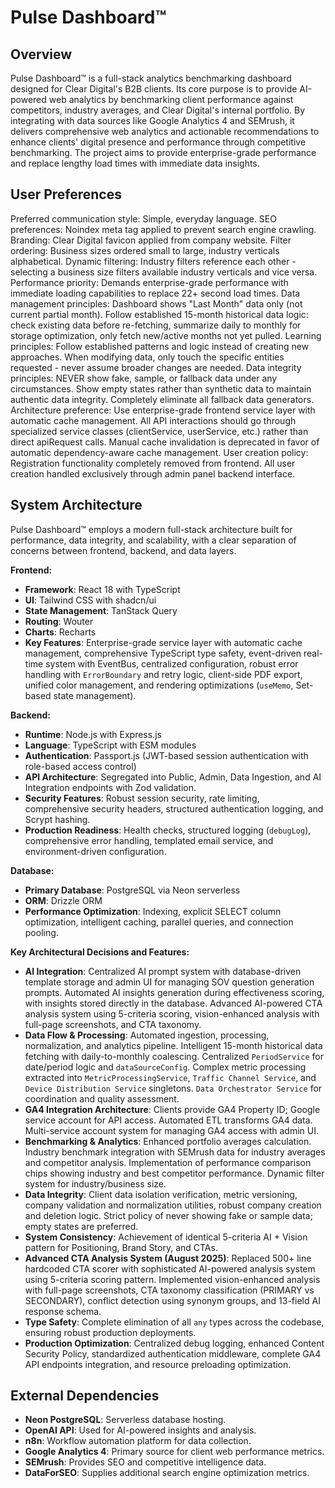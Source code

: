 # Pulse Dashboard™

## Overview
Pulse Dashboard™ is a full-stack analytics benchmarking dashboard designed for Clear Digital's B2B clients. Its core purpose is to provide AI-powered web analytics by benchmarking client performance against competitors, industry averages, and Clear Digital's internal portfolio. By integrating with data sources like Google Analytics 4 and SEMrush, it delivers comprehensive web analytics and actionable recommendations to enhance clients' digital presence and performance through competitive benchmarking. The project aims to provide enterprise-grade performance and replace lengthy load times with immediate data insights.

## User Preferences
Preferred communication style: Simple, everyday language.
SEO preferences: Noindex meta tag applied to prevent search engine crawling.
Branding: Clear Digital favicon applied from company website.
Filter ordering: Business sizes ordered small to large, industry verticals alphabetical.
Dynamic filtering: Industry filters reference each other - selecting a business size filters available industry verticals and vice versa.
Performance priority: Demands enterprise-grade performance with immediate loading capabilities to replace 22+ second load times.
Data management principles: Dashboard shows "Last Month" data only (not current partial month). Follow established 15-month historical data logic: check existing data before re-fetching, summarize daily to monthly for storage optimization, only fetch new/active months not yet pulled.
Learning principles: Follow established patterns and logic instead of creating new approaches. When modifying data, only touch the specific entities requested - never assume broader changes are needed.
Data integrity principles: NEVER show fake, sample, or fallback data under any circumstances. Show empty states rather than synthetic data to maintain authentic data integrity. Completely eliminate all fallback data generators.
Architecture preference: Use enterprise-grade frontend service layer with automatic cache management. All API interactions should go through specialized service classes (clientService, userService, etc.) rather than direct apiRequest calls. Manual cache invalidation is deprecated in favor of automatic dependency-aware cache management.
User creation policy: Registration functionality completely removed from frontend. All user creation handled exclusively through admin panel backend interface.

## System Architecture
Pulse Dashboard™ employs a modern full-stack architecture built for performance, data integrity, and scalability, with a clear separation of concerns between frontend, backend, and data layers.

**Frontend:**
- **Framework**: React 18 with TypeScript
- **UI**: Tailwind CSS with shadcn/ui
- **State Management**: TanStack Query
- **Routing**: Wouter
- **Charts**: Recharts
- **Key Features**: Enterprise-grade service layer with automatic cache management, comprehensive TypeScript type safety, event-driven real-time system with EventBus, centralized configuration, robust error handling with `ErrorBoundary` and retry logic, client-side PDF export, unified color management, and rendering optimizations (`useMemo`, Set-based state management).

**Backend:**
- **Runtime**: Node.js with Express.js
- **Language**: TypeScript with ESM modules
- **Authentication**: Passport.js (JWT-based session authentication with role-based access control)
- **API Architecture**: Segregated into Public, Admin, Data Ingestion, and AI Integration endpoints with Zod validation.
- **Security Features**: Robust session security, rate limiting, comprehensive security headers, structured authentication logging, and Scrypt hashing.
- **Production Readiness**: Health checks, structured logging (`debugLog`), comprehensive error handling, templated email service, and environment-driven configuration.

**Database:**
- **Primary Database**: PostgreSQL via Neon serverless
- **ORM**: Drizzle ORM
- **Performance Optimization**: Indexing, explicit SELECT column optimization, intelligent caching, parallel queries, and connection pooling.

**Key Architectural Decisions and Features:**
- **AI Integration**: Centralized AI prompt system with database-driven template storage and admin UI for managing SOV question generation prompts. Automated AI insights generation during effectiveness scoring, with insights stored directly in the database. Advanced AI-powered CTA analysis system using 5-criteria scoring, vision-enhanced analysis with full-page screenshots, and CTA taxonomy.
- **Data Flow & Processing**: Automated ingestion, processing, normalization, and analytics pipeline. Intelligent 15-month historical data fetching with daily-to-monthly coalescing. Centralized `PeriodService` for date/period logic and `dataSourceConfig`. Complex metric processing extracted into `MetricProcessingService`, `Traffic Channel Service`, and `Device Distribution Service` singletons. `Data Orchestrator Service` for coordination and quality assessment.
- **GA4 Integration Architecture**: Clients provide GA4 Property ID; Google service account for API access. Automated ETL transforms GA4 data. Multi-service account system for managing GA4 access with admin UI.
- **Benchmarking & Analytics**: Enhanced portfolio averages calculation. Industry benchmark integration with SEMrush data for industry averages and competitor analysis. Implementation of performance comparison chips showing industry and best competitor performance. Dynamic filter system for industry/business size.
- **Data Integrity**: Client data isolation verification, metric versioning, company validation and normalization utilities, robust company creation and deletion logic. Strict policy of never showing fake or sample data; empty states are preferred.
- **System Consistency**: Achievement of identical 5-criteria AI + Vision pattern for Positioning, Brand Story, and CTAs.
- **Advanced CTA Analysis System (August 2025)**: Replaced 500+ line hardcoded CTA scorer with sophisticated AI-powered analysis system using 5-criteria scoring pattern. Implemented vision-enhanced analysis with full-page screenshots, CTA taxonomy classification (PRIMARY vs SECONDARY), conflict detection using synonym groups, and 13-field AI response schema.
- **Type Safety**: Complete elimination of all `any` types across the codebase, ensuring robust production deployments.
- **Production Optimization**: Centralized debug logging, enhanced Content Security Policy, standardized authentication middleware, complete GA4 API endpoints integration, and resource preloading optimization.

## External Dependencies
- **Neon PostgreSQL**: Serverless database hosting.
- **OpenAI API**: Used for AI-powered insights and analysis.
- **n8n**: Workflow automation platform for data collection.
- **Google Analytics 4**: Primary source for client web performance metrics.
- **SEMrush**: Provides SEO and competitive intelligence data.
- **DataForSEO**: Supplies additional search engine optimization metrics.